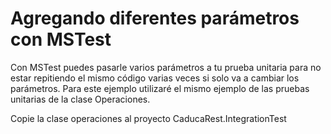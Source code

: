 # Agregando diferentes parámetros con MSTest

Con MSTest puedes pasarle varios parámetros a tu prueba unitaria para no estar repitiendo el mismo código varias veces si solo va a cambiar los parámetros. Para este ejemplo utilizaré el mismo ejemplo de las pruebas unitarias de la clase Operaciones.

Copie la clase operaciones al proyecto CaducaRest.IntegrationTest



